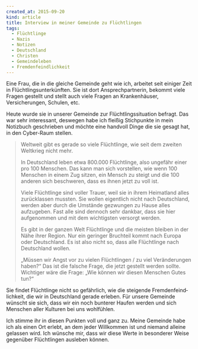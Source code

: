 ```yaml
---
created_at: 2015-09-20
kind: article
title: Interview in meiner Gemeinde zu Flüchtlingen
tags:
  - Flüchtlinge
  - Nazis
  - Notizen
  - Deutschland
  - Christen
  - Gemeindeleben
  - Fremdenfeindlichkeit
---
```


Eine Frau, die in die gleiche Gemeinde geht wie ich, arbeitet seit einiger
Zeit in Flüchtlingsunterkünften. Sie ist dort Ansprechpartnerin, bekommt viele
Fragen gestellt und stellt auch viele Fragen an Krankenhäuser, Versicherungen,
Schulen, etc.

Heute wurde sie in unserer Gemeinde zur Flüchtlingssituation befragt. Das war
sehr interessant, deswegen habe ich fleißig Stichpunkte in mein Notizbuch
geschrieben und möchte eine handvoll Dinge die sie gesagt hat, in den
Cyber-Raum stellen.

> Weltweit gibt es gerade so viele Flüchtlinge, wie seit dem zweiten Weltkrieg
> nicht mehr.
>
> In Deutschland leben etwa 800.000 Flüchtlinge, also ungefähr einer pro 100
> Menschen. Das kann man sich vorstellen, wie wenn 100 Menschen in einem Zug
> sitzen, ein Mensch zu steigt und die 100 anderen sich beschweren, dass es
> ihnen jetzt zu voll ist.
>
> Viele Flüchtlinge sind voller Trauer, weil sie in ihrem Heimatland alles
> zurücklassen mussten. Sie wollen eigentlich nicht nach Deutschland, werden
> aber durch die Umstände gezwungen zu Hause alles aufzugeben. Fast alle sind
> dennoch sehr dankbar, dass sie hier aufgenommen und mit dem wichtigsten
> versorgt werden.
>
> Es gibt in der ganzen Welt Flüchtlinge und die meisten bleiben in der Nähe
> ihrer Region. Nur ein geringer Bruchteil kommt nach Europa oder Deutschland.
> Es ist also nicht so, dass alle Flüchtlinge nach Deutschland wollen.
>
> „Müssen wir Angst vor zu vielen Flüchtlingen / zu viel Veränderungen haben?“
> Das ist die falsche Frage, die jetzt gestellt werden sollte. Wichtiger wäre
> die Frage: „Wie können wir diesen Menschen Gutes tun?“

<!-- Dies sind keine richtigen Zitate, weil ich beim Mitschreiben bestimmt
Dinge vergessen oder gekürzt habe. Ich denke jedoch, dass die Grundaussage der
Punkte gleich geblieben ist. -->

Sie findet Flüchtlinge nicht so gefährlich, wie die steigende
Fremden&shy;feind&shy;lich&shy;keit, die wir in Deutschland gerade erleben.
Für unsere Gemeinde wünscht sie sich, dass wir ein noch bunterer Haufen werden
und sich Menschen aller Kulturen bei uns wohlfühlen.

Ich stimme ihr in diesen Punkten voll und ganz zu. Meine Gemeinde habe ich als
einen Ort erlebt, an dem jeder Willkommen ist und niemand alleine gelassen
wird. Ich wünsche mir, dass wir diese Werte in besonderer Weise gegenüber
Flüchtlingen ausleben können.
